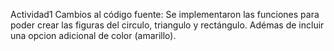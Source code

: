 Actividad1
Cambios al código fuente:
Se implementaron las funciones para poder crear las figuras del circulo, triangulo y rectángulo. Adémas de incluir una opcion adicional de color (amarillo).
